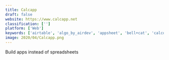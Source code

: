 ```yaml
---
title: Calcapp
draft: false 
website: https://www.calcapp.net
classification: ['']
platform: ['Web']
keywords: ['airtable', 'algo_by_airdev', 'appsheet', 'bell+cat', 'calconic_', 'camelot', 'dashblock', 'glide', 'microsoft_powerapps', 'outgrow', 'publisheet', 'quoteform', 'reactivepad', 'sheet_2_site', 'sheetsu', 'sheety', 'spreadshare', 'spreadsheetweb', 'uproc_for_sheets', 'dashdash_templates', 'ucalc']
image: 2020/04/Calcapp.png
---
```

Build apps instead of spreadsheets